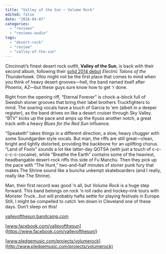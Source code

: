 ```yaml
---
title: "Valley of the Sun – Volume Rock"
edited: false
date: "2016-04-07"
categories:
  - "reviews"
  - "reviews-audio"
tags:
  - "desert-rock"
  - "review"
  - "valley-of-the-sun"
---
```


Cincinnati’s finest desert rock outfit, **Valley of the Sun**, is back with their second album, following their [solid 2014 debut](https://hellbound.ca/2014/06/valley-sun-electric-talons-thunderhawk/) _Electric Talons of the Thunderhawk_. Ohio might not be the first place that comes to mind when you think of heavy desert grooves—hell, the band named itself after Phoenix, AZ—but these guys sure know how to get ‘r done.

Right from the opening riff, “Eternal Forever” is chock-a-block full of Swedish stoner grooves that bring their label brothers Truckfighters to mind. The soaring vocals have a touch of Garcia to ‘em (albeit in a deeper register), as the band drives on like a desert cruiser through Sky Valley. “BTV” kicks up the pace and amps up the Kyuss another notch, a great track with a heavy _Blues for the Red Sun_ influence.

“Speaketh” takes things in a different direction, a slow, heavy chugger with some Soundgarden style vocals. But man, the riffs are still great—clean, bright and lightly distorted, providing the backbone for an uplifting chorus. “Land of Fools” sounds a lot like latter-day QOTSA (with just a touch of c-c-c-c-c-cocaine), while “Breathe the Earth” contains some of the heaviest, headbangable desert-rock riffs this side of Fu Manchu. Then they pick up the pace with “The Hunt,” two-and-half minutes of stoner punk fury that makes The Shrine sound like a buncha unkempt skateboarders (and I really, really like The Shrine).

Man, their first record was good ‘n all, but _Volume Rock_ is a huge step forward. This band belongs on rock ‘n roll radio and hockey-rink tours with Monster Truck…but will probably hafta settle for playing festivals in Europe. Still, I might be compelled to catch ‘em down in Cleveland one of these days. Don’t sleep on this!

[valleyofthesun.bandcamp.com](https://valleyofthesun.bandcamp.com/)

[www.facebook.com/valleyofthesun](https://www.facebook.com/valleyofthesun/)

[www.pledgemusic.com/projects/volumerock](http://www.pledgemusic.com/projects/volumerock)
